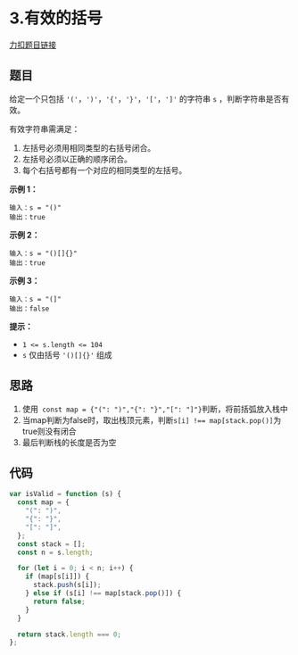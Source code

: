 # 3.有效的括号

[力扣题目链接](https://leetcode.cn/problems/valid-parentheses/)

## 题目

给定一个只包括 `'('`，`')'`，`'{'`，`'}'`，`'['`，`']'` 的字符串 `s` ，判断字符串是否有效。

有效字符串需满足：

1. 左括号必须用相同类型的右括号闭合。
2. 左括号必须以正确的顺序闭合。
3. 每个右括号都有一个对应的相同类型的左括号。

 

**示例 1：**

```
输入：s = "()"
输出：true
```

**示例 2：**

```
输入：s = "()[]{}"
输出：true
```

**示例 3：**

```
输入：s = "(]"
输出：false
```

 

**提示：**

- `1 <= s.length <= 104`
- `s` 仅由括号 `'()[]{}'` 组成

## 思路

1. 使用` const map = {"(": ")","{": "}","[": "]"}`判断，将前括弧放入栈中
2. 当map判断为false时，取出栈顶元素，判断`s[i] !== map[stack.pop()]`为true则没有闭合
3. 最后判断栈的长度是否为空

## 代码

~~~js
var isValid = function (s) {
  const map = {
    "(": ")",
    "{": "}",
    "[": "]",
  };
  const stack = [];
  const n = s.length;

  for (let i = 0; i < n; i++) {
    if (map[s[i]]) {
      stack.push(s[i]);
    } else if (s[i] !== map[stack.pop()]) {
      return false;
    }
  }

  return stack.length === 0;
};
~~~

